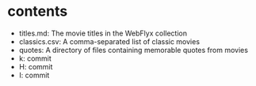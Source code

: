 # contents

- titles.md: The movie titles in the WebFlyx collection
- classics.csv: A comma-separated list of classic movies
- quotes: A directory of files containing memorable quotes from movies
- k: commit
- H: commit
- I: commit
